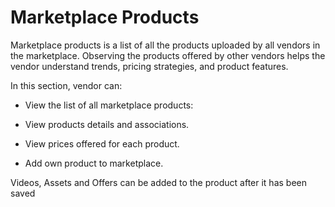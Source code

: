 # Marketplace Products

Marketplace products is a list of all the products uploaded by all vendors in the marketplace. Observing the products offered by other vendors helps the vendor understand trends, pricing strategies, and product features.

In this section, vendor can:

* View the list of all marketplace products:



* View products details and associations.
* View prices offered for each product.
* Add own product to marketplace.


Videos, Assets and Offers can be added to the product after it has been saved